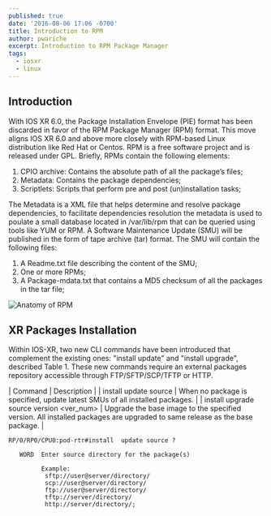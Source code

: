 ```yaml
---
published: true
date: '2016-08-06 17:06 -0700'
title: Introduction to RPM
author: pwariche
excerpt: Introduction to RPM Package Manager
tags:
  - iosxr
  - linux
---
```

## Introduction

With IOS XR 6.0, the Package Installation Envelope (PIE) format has been discarded in favor of the RPM Package Manager (RPM) format. This move aligns IOS XR 6.0  and above more closely with RPM-based Linux distribution like Red Hat or Centos. RPM is a free software project and is released under GPL. Briefly, RPMs contain the following elements:

1. CPIO archive: Contains the absolute path of all the package’s files;
2. Metadata: Contains the package dependencies;
3. Scriptlets: Scripts that perform pre and post (un)installation tasks;

The Metadata is a XML file that helps determine and resolve package dependencies, to facilitate dependencies resolution the metadata is used to poulate a small database located in /var/lib/rpm that can be queried using tools like YUM or RPM.
A Software Maintenance Update (SMU) will be published in the form of tape archive (tar) format. The SMU will contain the following files:

1. A Readme.txt file describing the content of the SMU;
2. One or more RPMs;
3. A Package-mdata.txt that contains a MD5 checksum of all the packages in the tar file;

![Anatomy of RPM]({{site.baseurl}}/images/RPM.png)

## XR Packages Installation 
Within IOS-XR, two new CLI commands have been introduced that complement the existing ones: "install update" and "install upgrade", described Table 1. These new commands require an external packages repository accessible through FTP/SFTP/SCP/TFTP or HTTP.

| Command   | Description |
| install update source <repository> | When no package is specified, update latest SMUs of all installed packages. |
| install upgrade source <repository> version <ver_num> | Upgrade the base image to the specified version. All installed packages are upgraded to same release as the base package. |

```
RP/0/RP0/CPU0:pod-rtr#install  update source ?

   WORD  Enter source directory for the package(s)
   
         Example: 
          sftp://user@server/directory/
          scp://user@server/directory/
          ftp://user@server/directory/
          tftp://server/directory/
          http://server/directory/;
 ```
